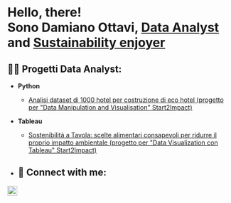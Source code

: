 <h1>Hello, there! <br/>Sono Damiano Ottavi, <a href="https://github.com/damianoottavi">Data Analyst</a> and <a href="https://www.linkedin.com/in/damiano-ottavi-43958a119/">Sustainability enjoyer</a>

<h2>👨‍💻 Progetti Data Analyst:</h2>

- <b>Python</b>
  - [Analisi dataset di 1000 hotel per costruzione di eco hotel (progetto per "Data Manipulation and Visualisation" Start2Impact)](https://github.com/damianoottavi/damianoottavi/blob/main/DamianoOttaviPython.ipynb)

- <b>Tableau</b>
  - [Sostenibilità a Tavola: scelte alimentari consapevoli per ridurre il proprio impatto ambientale (progetto per "Data Visualization con Tableau" Start2Impact)](https://public.tableau.com/views/ProgettoTableauDamianoOttavi/SostenibilitaTavola?:language=it-IT&publish=yes&:sid=&:redirect=auth&:display_count=n&:origin=viz_share_link)
  
- <h2> 🤳 Connect with me:</h2>

[<img align="left" alt="JoshMadakor | LinkedIn" width="22px" src="https://cdn.jsdelivr.net/npm/simple-icons@v3/icons/linkedin.svg" />][linkedin]


[linkedin]: https://www.linkedin.com/in/damiano-ottavi-43958a119/

<!--
**joshmadakor1/joshmadakor1** is a ✨ _special_ ✨ repository because its `README.md` (this file) appears on your GitHub profile.

Here are some ideas to get you started:

- 🔭 I’m currently working on ...
- 🌱 I’m currently learning ...
- 👯 I’m looking to collaborate on ...
- 🤔 I’m looking for help with ...
- 💬 Ask me about ...
- 📫 How to reach me: ...
- 😄 Pronouns: ...
- ⚡ Fun fact: ...
-->

